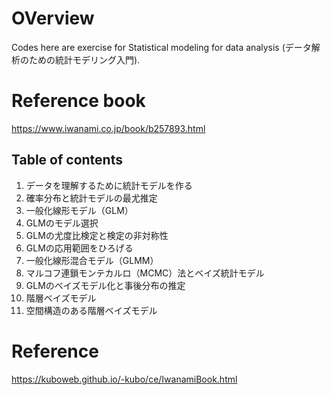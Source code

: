 # OVerview

Codes here are exercise for Statistical modeling for data analysis (データ解析のための統計モデリング入門).

# Reference book
https://www.iwanami.co.jp/book/b257893.html


## Table of contents

1. データを理解するために統計モデルを作る
2. 確率分布と統計モデルの最尤推定
3. 一般化線形モデル（GLM）
4. GLMのモデル選択
5. GLMの尤度比検定と検定の非対称性
6. GLMの応用範囲をひろげる
7. 一般化線形混合モデル（GLMM）
8. マルコフ連鎖モンテカルロ（MCMC）法とベイズ統計モデル
9. GLMのベイズモデル化と事後分布の推定
10. 階層ベイズモデル
11. 空間構造のある階層ベイズモデル



# Reference
https://kuboweb.github.io/-kubo/ce/IwanamiBook.html

